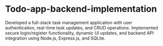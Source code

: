 # Todo-app-backend-implementation
Developed a full-stack task management application with user authentication, real-time task updates, and CRUD operations. Implemented secure login/register functionality, dynamic UI updates, and backend API integration using Node.js, Express.js, and SQLite.
